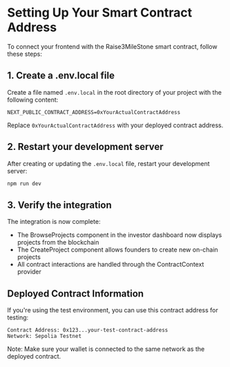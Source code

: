 # Setting Up Your Smart Contract Address

To connect your frontend with the Raise3MileStone smart contract, follow these steps:

## 1. Create a .env.local file

Create a file named `.env.local` in the root directory of your project with the following content:

```
NEXT_PUBLIC_CONTRACT_ADDRESS=0xYourActualContractAddress
```

Replace `0xYourActualContractAddress` with your deployed contract address.

## 2. Restart your development server

After creating or updating the `.env.local` file, restart your development server:

```bash
npm run dev
```

## 3. Verify the integration

The integration is now complete:

- The BrowseProjects component in the investor dashboard now displays projects from the blockchain
- The CreateProject component allows founders to create new on-chain projects
- All contract interactions are handled through the ContractContext provider

## Deployed Contract Information

If you're using the test environment, you can use this contract address for testing:

```
Contract Address: 0x123...your-test-contract-address
Network: Sepolia Testnet
```

Note: Make sure your wallet is connected to the same network as the deployed contract. 